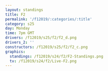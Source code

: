 ```yaml
---
layout: standings
title: F2
permalink: '/f12019/:categories/:title'
category: s25
day: Monday
time: 7pm GMT
drivers: /f12019/s25/f2/f2_d.png
drivers_2: ''
constructors: /f12019/s25/f2/f2_c.png
graphics:
  standings: /f12019/s24/f2/F2-Standings.png
  tv: /f12019/s24/f2/Live-F2.png
---
```


